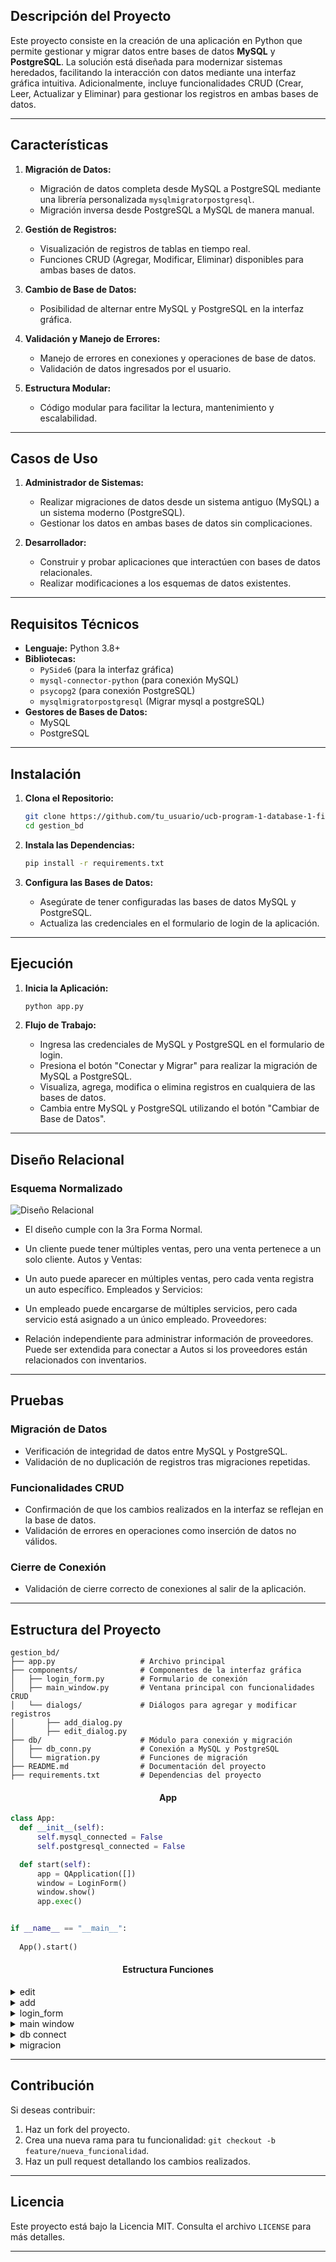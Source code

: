 ## Descripción del Proyecto

Este proyecto consiste en la creación de una aplicación en Python que permite gestionar y migrar datos entre bases de datos **MySQL** y **PostgreSQL**. La solución está diseñada para modernizar sistemas heredados, facilitando la interacción con datos mediante una interfaz gráfica intuitiva. Adicionalmente, incluye funcionalidades CRUD (Crear, Leer, Actualizar y Eliminar) para gestionar los registros en ambas bases de datos.

---

## Características

1. **Migración de Datos:**
   - Migración de datos completa desde MySQL a PostgreSQL mediante una librería personalizada `mysqlmigratorpostgresql`.
   - Migración inversa desde PostgreSQL a MySQL de manera manual.

2. **Gestión de Registros:**
   - Visualización de registros de tablas en tiempo real.
   - Funciones CRUD (Agregar, Modificar, Eliminar) disponibles para ambas bases de datos.

3. **Cambio de Base de Datos:**
   - Posibilidad de alternar entre MySQL y PostgreSQL en la interfaz gráfica.

4. **Validación y Manejo de Errores:**
   - Manejo de errores en conexiones y operaciones de base de datos.
   - Validación de datos ingresados por el usuario.

5. **Estructura Modular:**
   - Código modular para facilitar la lectura, mantenimiento y escalabilidad.

---

## Casos de Uso

1. **Administrador de Sistemas:**
   - Realizar migraciones de datos desde un sistema antiguo (MySQL) a un sistema moderno (PostgreSQL).
   - Gestionar los datos en ambas bases de datos sin complicaciones.

2. **Desarrollador:**
   - Construir y probar aplicaciones que interactúen con bases de datos relacionales.
   - Realizar modificaciones a los esquemas de datos existentes.

---

## Requisitos Técnicos

- **Lenguaje:** Python 3.8+
- **Bibliotecas:** 
  - `PySide6` (para la interfaz gráfica)
  - `mysql-connector-python` (para conexión MySQL)
  - `psycopg2` (para conexión PostgreSQL)
  - `mysqlmigratorpostgresql` (Migrar mysql a postgreSQL)
- **Gestores de Bases de Datos:**
  - MySQL
  - PostgreSQL

---

## Instalación

1. **Clona el Repositorio:**
   ```bash
   git clone https://github.com/tu_usuario/ucb-program-1-database-1-finaltest.git
   cd gestion_bd
   ```

2. **Instala las Dependencias:**
   ```bash
   pip install -r requirements.txt
   ```

3. **Configura las Bases de Datos:**
   - Asegúrate de tener configuradas las bases de datos MySQL y PostgreSQL.
   - Actualiza las credenciales en el formulario de login de la aplicación.

---

## Ejecución

1. **Inicia la Aplicación:**
   ```bash
   python app.py
   ```

2. **Flujo de Trabajo:**
   - Ingresa las credenciales de MySQL y PostgreSQL en el formulario de login.
   - Presiona el botón "Conectar y Migrar" para realizar la migración de MySQL a PostgreSQL.
   - Visualiza, agrega, modifica o elimina registros en cualquiera de las bases de datos.
   - Cambia entre MySQL y PostgreSQL utilizando el botón "Cambiar de Base de Datos".

---

## Diseño Relacional

### Esquema Normalizado

![Diseño Relacional](https://media.discordapp.net/attachments/1313628387146731540/1317322820178673725/ConcesionariaFord_DB.png?ex=675e43fb&is=675cf27b&hm=0e061501db6f57a0ca17407d717a5f7a83bb410466aacf4a80b40b043a32791c&=&format=webp&quality=lossless)

- El diseño cumple con la 3ra Forma Normal.

- Un cliente puede tener múltiples ventas, pero una venta pertenece a un solo cliente.
Autos y Ventas:

- Un auto puede aparecer en múltiples ventas, pero cada venta registra un auto específico.
Empleados y Servicios:

- Un empleado puede encargarse de múltiples servicios, pero cada servicio está asignado a un único empleado.
Proveedores:

- Relación independiente para administrar información de proveedores. Puede ser extendida para conectar a Autos si los proveedores están relacionados con inventarios.
---

## Pruebas

### Migración de Datos
- Verificación de integridad de datos entre MySQL y PostgreSQL.
- Validación de no duplicación de registros tras migraciones repetidas.

### Funcionalidades CRUD
- Confirmación de que los cambios realizados en la interfaz se reflejan en la base de datos.
- Validación de errores en operaciones como inserción de datos no válidos.

### Cierre de Conexión
- Validación de cierre correcto de conexiones al salir de la aplicación.

---

## Estructura del Proyecto

```plaintext
gestion_bd/
├── app.py                   # Archivo principal
├── components/              # Componentes de la interfaz gráfica
│   ├── login_form.py        # Formulario de conexión
│   ├── main_window.py       # Ventana principal con funcionalidades CRUD
│   └── dialogs/             # Diálogos para agregar y modificar registros
│       ├── add_dialog.py
│       ├── edit_dialog.py
├── db/                      # Módulo para conexión y migración
│   ├── db_conn.py           # Conexión a MySQL y PostgreSQL
│   └── migration.py         # Funciones de migración
├── README.md                # Documentación del proyecto
├── requirements.txt         # Dependencias del proyecto
```


<h4 align="center">App</h2>

  ```python
class App:
    def __init__(self):
        self.mysql_connected = False
        self.postgresql_connected = False

    def start(self):
        app = QApplication([])
        window = LoginForm()
        window.show()
        app.exec()


if __name__ == "__main__":
    
    App().start()
  ```

<h4 align="center">Estructura Funciones</h2>
<details>
<summary>edit</summary>
  
  ```python
from PySide6.QtWidgets import QDialog, QVBoxLayout, QFormLayout, QLineEdit, QPushButton, QHBoxLayout, QMessageBox
from PySide6.QtCore import Qt

class EditRecordDialog(QDialog):
    def __init__(self, parent, table_name, postgres_conn, postgres_cursor, record_id):
        super().__init__(parent)
        self.setWindowTitle(f"Modificar Registro en {table_name}")
        self.setGeometry(300, 300, 400, 300)

        self.table_name = table_name
        self.postgres_conn = postgres_conn
        self.postgres_cursor = postgres_cursor
        self.record_id = record_id
        self.fields = {}

        layout = QVBoxLayout(self)
        form_layout = QFormLayout()
        layout.addLayout(form_layout)

        try:
            self.postgres_cursor.execute(f"""
                SELECT column_name, data_type 
                FROM information_schema.columns 
                WHERE table_name = '{table_name}' AND table_schema = 'public';
            """)
            columns = self.postgres_cursor.fetchall()

            self.postgres_cursor.execute(f"SELECT * FROM {table_name} WHERE id = %s", (record_id,))
            record = self.postgres_cursor.fetchone()

            if record is None:
                raise ValueError(f"No se encontró ningún registro con ID {record_id} en la tabla {table_name}.")

            for index, (column_name, data_type) in enumerate(columns):
                if column_name == "id":
                    continue
                field = QLineEdit(str(record[index]))
                field.setPlaceholderText(f"Tipo: {data_type}")
                form_layout.addRow(column_name, field)
                self.fields[column_name] = field

        except Exception as e:
            QMessageBox.critical(self, "Error", f"Error al cargar el registro: {e}")
            self.reject()

        button_layout = QHBoxLayout()
        save_button = QPushButton("Guardar")
        save_button.clicked.connect(self.save_record)
        cancel_button = QPushButton("Cancelar")
        cancel_button.clicked.connect(self.reject)
        button_layout.addWidget(save_button)
        button_layout.addWidget(cancel_button)
        layout.addLayout(button_layout)

    def save_record(self):
        try:
            columns = list(self.fields.keys())
            values = [field.text() for field in self.fields.values()]
            set_clause = ", ".join([f"{col} = %s" for col in columns])

            sql = f"UPDATE {self.table_name} SET {set_clause} WHERE id = %s"
            self.postgres_cursor.execute(sql, values + [self.record_id])
            self.postgres_conn.commit()

            QMessageBox.information(self, "Éxito", "Registro modificado con éxito.")
            self.accept()
        except Exception as e:
            self.postgres_conn.rollback()
            QMessageBox.critical(self, "Error", f"No se pudo modificar el registro: {e}")

```
</details>

<details>
<summary>add</summary>

  ```python
from PySide6.QtWidgets import QDialog, QVBoxLayout, QFormLayout, QLineEdit, QPushButton, QHBoxLayout, QMessageBox
from PySide6.QtCore import Qt

class AddRecordDialog(QDialog):
    def __init__(self, parent, table_name, postgres_conn, postgres_cursor):
        super().__init__(parent)
        self.setWindowTitle(f"Añadir Registro a {table_name}")
        self.setGeometry(300, 300, 400, 300)

        self.table_name = table_name
        self.postgres_conn = postgres_conn
        self.postgres_cursor = postgres_cursor
        self.fields = {}

        layout = QVBoxLayout(self)
        form_layout = QFormLayout()
        layout.addLayout(form_layout)

        self.postgres_cursor.execute(f"""
            SELECT column_name, data_type 
            FROM information_schema.columns 
            WHERE table_name = '{table_name}' AND table_schema = 'public';
        """)
        columns = self.postgres_cursor.fetchall()

        for column_name, data_type in columns:
            field = QLineEdit()
            field.setPlaceholderText(f"Tipo: {data_type}")
            form_layout.addRow(column_name, field)
            self.fields[column_name] = field

        button_layout = QHBoxLayout()
        save_button = QPushButton("Guardar")
        save_button.clicked.connect(self.save_record)
        cancel_button = QPushButton("Cancelar")
        cancel_button.clicked.connect(self.reject)
        button_layout.addWidget(save_button)
        button_layout.addWidget(cancel_button)
        layout.addLayout(button_layout)

    def save_record(self):
        try:
            columns = list(self.fields.keys())
            values = [field.text() for field in self.fields.values()]

            placeholders = ", ".join(["%s"] * len(values))
            columns_str = ", ".join(columns)
            sql = f"INSERT INTO {self.table_name} ({columns_str}) VALUES ({placeholders})"

            self.postgres_cursor.execute(sql, values)
            self.postgres_conn.commit()

            QMessageBox.information(self, "Exito", "Registro agregado con exito.")
            self.accept()
        except Exception as e:
            self.postgres_conn.rollback()
            QMessageBox.critical(self, "Error", f"No se pudo guardar el registro: {e}")

```
</details>

<details>
<summary>login_form</summary>

  ```python
from PySide6.QtWidgets import QWidget, QVBoxLayout, QFormLayout, QLineEdit, QPushButton, QLabel, QMessageBox
from PySide6.QtCore import Qt
from components.main_window import MainWindow
from mysqlmigratorpostgresql import MysqlMigratorPostgresql

class LoginForm(QWidget):
    def __init__(self):
        super().__init__()
        self.setWindowTitle("Formulario de Conexión")
        self.setGeometry(100, 100, 400, 500)

        self.migrator = MysqlMigratorPostgresql()

        layout = QVBoxLayout()
        self.setLayout(layout)

        title_label = QLabel("Conexión a MySQL y PostgreSQL")
        title_label.setAlignment(Qt.AlignCenter)
        title_label.setStyleSheet("font-size: 18px; font-weight: bold;")
        layout.addWidget(title_label)

        mysql_form = QFormLayout()
        mysql_title = QLabel("MySQL")
        mysql_title.setAlignment(Qt.AlignCenter)
        mysql_title.setStyleSheet("font-size: 16px; font-weight: bold;")
        layout.addWidget(mysql_title)

        self.mysql_host_input = QLineEdit()
        self.mysql_host_input.setPlaceholderText("Host")
        mysql_form.addRow("Host:", self.mysql_host_input)

        self.mysql_port_input = QLineEdit()
        self.mysql_port_input.setPlaceholderText("Port")
        mysql_form.addRow("Port:", self.mysql_port_input)

        self.mysql_user_input = QLineEdit()
        self.mysql_user_input.setPlaceholderText("User")
        mysql_form.addRow("User:", self.mysql_user_input)

        self.mysql_password_input = QLineEdit()
        self.mysql_password_input.setEchoMode(QLineEdit.Password)
        self.mysql_password_input.setPlaceholderText("Password")
        mysql_form.addRow("Password:", self.mysql_password_input)

        self.mysql_database_input = QLineEdit()
        self.mysql_database_input.setPlaceholderText("Database")
        mysql_form.addRow("Database:", self.mysql_database_input)

        layout.addLayout(mysql_form)

        postgres_form = QFormLayout()
        postgres_title = QLabel("PostgreSQL")
        postgres_title.setAlignment(Qt.AlignCenter)
        postgres_title.setStyleSheet("font-size: 16px; font-weight: bold;")
        layout.addWidget(postgres_title)

        self.postgres_host_input = QLineEdit()
        self.postgres_host_input.setPlaceholderText("Host")
        postgres_form.addRow("Host:", self.postgres_host_input)

        self.postgres_port_input = QLineEdit()
        self.postgres_port_input.setPlaceholderText("Port")
        postgres_form.addRow("Port:", self.postgres_port_input)

        self.postgres_user_input = QLineEdit()
        self.postgres_user_input.setPlaceholderText("User")
        postgres_form.addRow("User:", self.postgres_user_input)

        self.postgres_password_input = QLineEdit()
        self.postgres_password_input.setEchoMode(QLineEdit.Password)
        self.postgres_password_input.setPlaceholderText("Password")
        postgres_form.addRow("Password:", self.postgres_password_input)

        self.postgres_database_input = QLineEdit()
        self.postgres_database_input.setPlaceholderText("Database")
        postgres_form.addRow("Database:", self.postgres_database_input)

        layout.addLayout(postgres_form)

        self.connect_button = QPushButton("Conectar y Migrar")
        self.connect_button.setStyleSheet("padding: 10px; font-size: 14px;")
        self.connect_button.clicked.connect(self.migrate_and_connect)
        layout.addWidget(self.connect_button, alignment=Qt.AlignCenter)

    def migrate_and_connect(self):
        try:
            self.migrator.connect_mysql(
                host=self.mysql_host_input.text(),
                port=int(self.mysql_port_input.text()),
                user=self.mysql_user_input.text(),
                password=self.mysql_password_input.text(),
                database=self.mysql_database_input.text()
            )
            QMessageBox.information(self, "Conexión MySQL", "Conexión a MySQL exitosa.")

            self.migrator.connect_postgresql(
                host=self.postgres_host_input.text(),
                port=int(self.postgres_port_input.text()),
                user=self.postgres_user_input.text(),
                password=self.postgres_password_input.text(),
                database=self.postgres_database_input.text()
            )
            QMessageBox.information(self, "Conexión PostgreSQL", "Conexión a PostgreSQL exitosa.")

            self.migrator.migrate_all()
            QMessageBox.information(self, "Migración", "Migración completada con éxito.")

            postgres_conn = self.migrator.postgres_conn
            postgres_cursor = self.migrator.postgres_cursor

            self.main_window = MainWindow(postgres_conn, postgres_cursor)
            self.main_window.show()
            self.close()

        except Exception as e:
            QMessageBox.critical(self, "Error", f"Error durante la conexión o migración: {e}")

```
</details>

<details>
  <summary>main window</summary>

  ```cpp
from PySide6.QtWidgets import QWidget, QVBoxLayout, QHBoxLayout, QComboBox, QTableWidget, QTableWidgetItem, QPushButton, QMessageBox
from components.dialogs.add import AddRecordDialog
from components.dialogs.edit import EditRecordDialog

class MainWindow(QWidget):
    def __init__(self, postgres_conn, postgres_cursor):
        super().__init__()
        self.setWindowTitle("Gestión de Base de Datos PostgreSQL")
        self.setGeometry(100, 100, 900, 600)

        self.postgres_conn = postgres_conn
        self.postgres_cursor = postgres_cursor

        main_layout = QVBoxLayout()
        self.setLayout(main_layout)

        self.table_selector = QComboBox()
        self.table_selector.currentTextChanged.connect(self.load_table_data)
        main_layout.addWidget(self.table_selector)

        self.table = QTableWidget()
        main_layout.addWidget(self.table)

        crud_layout = QHBoxLayout()

        add_button = QPushButton("Agregar")
        add_button.clicked.connect(self.add_record)
        crud_layout.addWidget(add_button)

        edit_button = QPushButton("Modificar")
        edit_button.clicked.connect(self.edit_record)
        crud_layout.addWidget(edit_button)

        delete_button = QPushButton("Eliminar")
        delete_button.clicked.connect(self.delete_record)
        crud_layout.addWidget(delete_button)

        main_layout.addLayout(crud_layout)

        self.load_tables()

    def load_tables(self):
        try:
            self.postgres_cursor.execute("SELECT table_name FROM information_schema.tables WHERE table_schema = 'public';")
            tables = [row[0] for row in self.postgres_cursor.fetchall()]
            self.table_selector.addItems(tables)
        except Exception as e:
            QMessageBox.critical(self, "Error", f"No se pudieron cargar las tablas: {e}")

    def load_table_data(self, table_name):
        try:
            if not table_name:
                return

            self.postgres_cursor.execute(f"SELECT * FROM {table_name};")
            rows = self.postgres_cursor.fetchall()
            columns = [desc[0] for desc in self.postgres_cursor.description]

            self.table.setRowCount(len(rows))
            self.table.setColumnCount(len(columns))
            self.table.setHorizontalHeaderLabels(columns)

            for row_index, row in enumerate(rows):
                for col_index, value in enumerate(row):
                    self.table.setItem(row_index, col_index, QTableWidgetItem(str(value)))

        except Exception as e:
            QMessageBox.critical(self, "Error", f"No se pudieron cargar los datos de la tabla: {e}")

    def add_record(self):
        table_name = self.table_selector.currentText()
        if not table_name:
            QMessageBox.warning(self, "Error", "No hay ninguna tabla seleccionada.")
            return

        dialog = AddRecordDialog(self, table_name, self.postgres_conn, self.postgres_cursor)
        if dialog.exec():
            self.load_table_data(table_name)

    def edit_record(self):
        table_name = self.table_selector.currentText()
        if not table_name:
            QMessageBox.warning(self, "Error", "No hay ninguna tabla seleccionada.")
            return

        selected_row = self.table.currentRow()
        if selected_row == -1:
            QMessageBox.warning(self, "Error", "Selecciona un registro para modificar.")
            return

        try:
            record_id = self.table.item(selected_row, 0).text()
            if not record_id:
                raise ValueError("El registro seleccionado no tiene un ID válido.")

            dialog = EditRecordDialog(self, table_name, self.postgres_conn, self.postgres_cursor, record_id)
            if dialog.exec():
                self.load_table_data(table_name)
        except Exception as e:
            QMessageBox.critical(self, "Error", f"No se pudo abrir el diálogo de edición: {e}")

    def delete_record(self):
        """Eliminar el registro seleccionado."""
        table_name = self.table_selector.currentText()
        if not table_name:
            QMessageBox.warning(self, "Error", "No hay ninguna tabla seleccionada.")
            return

        selected_row = self.table.currentRow()
        if selected_row == -1:
            QMessageBox.warning(self, "Error", "Selecciona un registro para eliminar.")
            return

        try:
            record_id = self.table.item(selected_row, 0).text()
            if not record_id:
                raise ValueError("El registro seleccionado no tiene un ID válido.")

            confirmation = QMessageBox.question(
                self,
                "Confirmación",
                f"¿Seguro que deseas eliminar el registro con ID {record_id}?",
                QMessageBox.Yes | QMessageBox.No
            )

            if confirmation == QMessageBox.Yes:
                self.postgres_cursor.execute(f"DELETE FROM {table_name} WHERE id = %s", (record_id,))
                self.postgres_conn.commit()
                QMessageBox.information(self, "Éxito", "Registro eliminado con éxito.")
                self.load_table_data(table_name)
        except Exception as e:
            self.postgres_conn.rollback()
            QMessageBox.critical(self, "Error", f"No se pudo eliminar el registro: {e}")

```

</details>

<details>
  <summary>db connect</summary>

  ```python
from mysqlmigratorpostgresql import MysqlMigratorPostgresql

def connect_mysql(migrator, host, port, user, password, database):
    try:
        migrator.connect_mysql(host, port, user, password, database)
        print("Conexión a MySQL exitosa.")
    except Exception as e:
        raise Exception(f"Error al conectar a MySQL: {e}")

def connect_postgresql(migrator, host, port, user, password, database):
    try:
        migrator.connect_postgresql(host, port, user, password, database)
        print("Conexión a PostgreSQL exitosa.")
    except Exception as e:
        raise Exception(f"Error al conectar a PostgreSQL: {e}")

```
</details>

<details>
<summary>migracion</summary>

  ```python
def migrate_all_tables(migrator):
    try:
        migrator.migrate_all()
        print("Migración completada con éxito.")
    except Exception as e:
        raise Exception(f"Error durante la migración: {e}")

```
</details>


---

## Contribución

Si deseas contribuir:
1. Haz un fork del proyecto.
2. Crea una nueva rama para tu funcionalidad: `git checkout -b feature/nueva_funcionalidad`.
3. Haz un pull request detallando los cambios realizados.

---

## Licencia

Este proyecto está bajo la Licencia MIT. Consulta el archivo `LICENSE` para más detalles.

---
